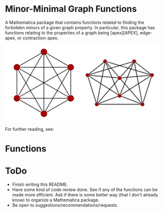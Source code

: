 
# Minor-Minimal Graph Functions

A Mathematica package that contains functions 
related to finding the forbidden minors of a given graph property.
In particular, this package has functions relating to the properties
of a graph being [apex][APEX], edge-apex, or contraction-apex.

  ![K6 and the Jorgenson Graph](https://raw.githubusercontent.com/mikepierce/MMGraphFunctions/master/images/k6andjorgenson.png)

For further reading, see:



# Functions



# ToDo
 
 - Finish writing this README.
 - Have some kind of code review done. See if any of the functions can be made more efficient.
   Ask if there is some better way (that I don't already know) to organize a Mathematica package.
 - Be open to suggestions/recommendations/requests.


